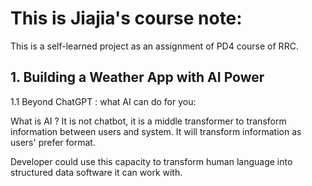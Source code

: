 # This is Jiajia's course note:

This is a self-learned project as an assignment of PD4 course of RRC.

## 1. Building a Weather App with AI Power

1.1 Beyond ChatGPT : what AI can do for you:
   
What is AI ? 
It is not chatbot, it is a middle transformer to transform information between users and system. It will transform information as users' prefer format.
   
Developer could use this capacity to transform human language into structured data software it can work with.



